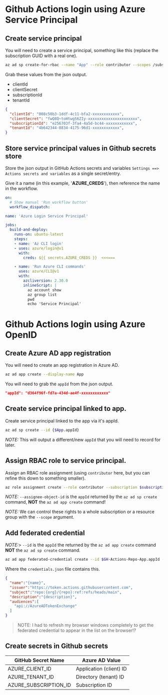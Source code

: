 # Github Actions login using Azure Service Principal

## Create service principal

You will need to create a service principal, something like this (replace the subscription GUID with a real one).

```bash
az ad sp create-for-rbac --name "App" --role contributor --scopes /subscriptions/e586703f-8ba9-5a0d-bd44-xxxxxxxxxxxx --sdk-auth
```

Grab these values from the json output.

- clientId
- clientSecret
- subscriptionId
- tenantId

```json
{
  "clientId": "008c50b3-1ddf-4c11-bfa2-xxxxxxxxxxxx",
  "clientSecret": "fwQ8Q~toHtwgS6ZIy-xxxxxxxxxxxxxxxxxxxxxx",
  "subscriptionId": "e256703f-3fa4-4a5d-bc44-xxxxxxxxxxxx",
  "tenantId": "4b642344-8834-4175-96d1-xxxxxxxxxxxx",
}
```

## Store service principal values in Github secrets store

Store the json output in GitHub Actions secrets and variables `Settings ==> Actions secrets and variables` as a single secret/entry.

Give it a name (in this example, '**AZURE_CREDS**'), then reference the name in the workflow.

```yaml
on:
  # Show manual 'Run workflow button'
  workflow_dispatch:

name: 'Azure Login Service Principal'

jobs:
  build-and-deploy:
    runs-on: ubuntu-latest
    steps:
    - name: 'Az CLI login'
    - uses: azure/login@v1
      with:
        creds: ${{ secrets.AZURE_CREDS }}  <<<===

    - name: 'Run Azure CLI commands'
      uses: azure/CLI@v1
      with:
        azcliversion: 2.30.0
        inlineScript: |
          az account show
          az group list
          pwd
          echo 'Service Principal'
```
# Github Actions login using Azure OpenID

## Create Azure AD app registration

You will need to create an app registration in Azure AD.

```bash
az ad app create --display-name App
```

You will need to grab the `appId` from the json output.

```json
"appId": "d364f96f-fd7a-434d-ae4f-xxxxxxxxxxxx"
```

## Create service principal linked to app.

Create service principal linked to the app via it's appId.

```bash
az ad sp create --id {$App.appId}
```

*NOTE:* This will output a different/new `appId` that you will need to record for later.

## Assign RBAC role to service principal.

Assign an RBAC role assignment (using `contributor` here, but you can refine this down to something smaller).

```bash
az role assignment create --role contributor --subscription $subscriptionId --assignee-object-id  $assigneeObjectId --assignee-principal-type ServicePrincipal --scope /subscriptions/$subscriptionId/resourceGroups/$resourceGroupName
```

*NOTE:* `--assignee-object-id` is the `appId` returned by the `az ad sp create` command, **NOT** the `az ad app create` command!

*NOTE:* We can control these rights to a whole subscription or a resource group with the `--scope` argument.

## Add federated credential

*NOTE:*>  `--id` is the `appId` the returned by the `az ad app create` command **NOT** the `az ad sp create` command.

```bash
az ad app federated-credential create --id $GH-Actions-Repo-App.appId --parameters credentials.json
```

Where the `credentials.json` file contains this.

```json
{
  "name":"{name}",
  "issuer":"https://token.actions.githubusercontent.com",
  "subject":"repo:{org}/{repo}:ref:refs/heads/main",
  "description":"{description}",
  "audiences":[
    "api://AzureADTokenExchange"
  ]
}
```

> NOTE: I had to refresh my browser windows completely to get the federated credential to appear in the list on the browser!?


## Create secrets in Github secrets
| GitHub Secret Name | Azure AD Value |
| ------------- | ---------------------------------- |
| AZURE_CLIENT_ID | Application (client) ID |
| AZURE_TENANT_ID | Directory (tenant) ID |
| AZURE_SUBSCRIPTION_ID | Subscription ID |


